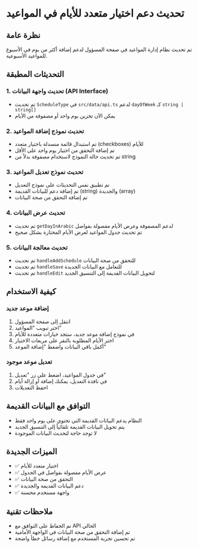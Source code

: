 # تحديث دعم اختيار متعدد للأيام في المواعيد

## نظرة عامة
تم تحديث نظام إدارة المواعيد في صفحة المسؤول لدعم إضافة أكثر من يوم في الأسبوع للمواعيد الأسبوعية.

## التحديثات المطبقة

### 1. تحديث واجهة البيانات (API Interface)
- تم تحديث `ScheduleType` في `src/data/api.ts` لدعم `dayOfWeek` كـ `string | string[]`
- يمكن الآن تخزين يوم واحد أو مصفوفة من الأيام

### 2. تحديث نموذج إضافة المواعيد
- تم استبدال قائمة منسدلة باختيار متعدد (checkboxes) للأيام
- تم إضافة التحقق من اختيار يوم واحد على الأقل
- تم تحديث حالة النموذج لاستخدام مصفوفة بدلاً من string

### 3. تحديث نموذج تعديل المواعيد
- تم تطبيق نفس التحديثات على نموذج التعديل
- تم إضافة دعم للبيانات القديمة (string) والجديدة (array)
- تم إضافة التحقق من صحة البيانات

### 4. تحديث عرض البيانات
- تم تحديث `getDayInArabic` لدعم المصفوفة وعرض الأيام مفصولة بفواصل
- تم تحديث جدول المواعيد لعرض الأيام المختارة بشكل صحيح

### 5. تحديث معالجة البيانات
- تم تحديث `handleAddSchedule` للتحقق من صحة البيانات
- تم تحديث `handleSave` للتعامل مع البيانات الجديدة
- تم تحديث `handleEdit` لتحويل البيانات القديمة إلى التنسيق الجديد

## كيفية الاستخدام

### إضافة موعد جديد
1. انتقل إلى صفحة المسؤول
2. اختر تبويب "المواعيد"
3. في نموذج إضافة موعد جديد، ستجد خيارات متعددة للأيام
4. اختر الأيام المطلوبة بالنقر على مربعات الاختيار
5. أكمل باقي البيانات واضغط "إضافة الموعد"

### تعديل موعد موجود
1. في جدول المواعيد، اضغط على زر "تعديل"
2. في نافذة التعديل، يمكنك إضافة أو إزالة أيام
3. احفظ التعديلات

## التوافق مع البيانات القديمة
- النظام يدعم البيانات القديمة التي تحتوي على يوم واحد فقط
- يتم تحويل البيانات القديمة تلقائياً إلى التنسيق الجديد
- لا توجد حاجة لتحديث البيانات الموجودة

## الميزات الجديدة
- ✅ اختيار متعدد للأيام
- ✅ عرض الأيام مفصولة بفواصل في الجدول
- ✅ التحقق من صحة البيانات
- ✅ دعم البيانات القديمة والجديدة
- ✅ واجهة مستخدم محسنة

## ملاحظات تقنية
- تم الحفاظ على التوافق مع API الحالي
- تم إضافة التحقق من صحة البيانات في الواجهة الأمامية
- تم تحسين تجربة المستخدم مع إضافة رسائل خطأ واضحة 